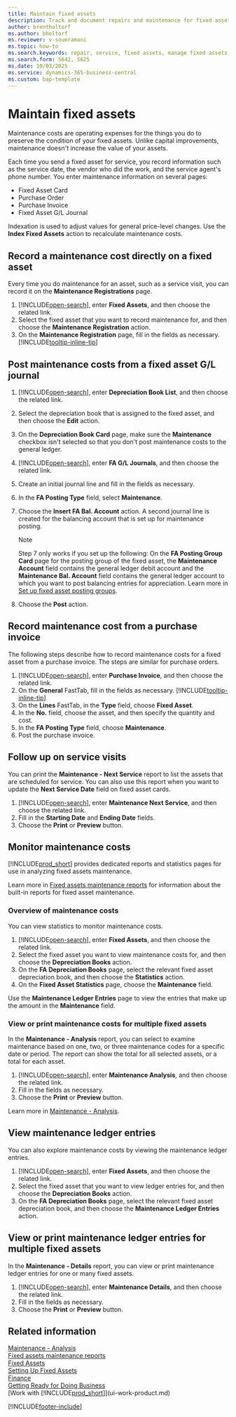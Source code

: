 ```yaml
---
title: Maintain fixed assets
description: Track and document repairs and maintenance for fixed assets to maintain their condition and value.
author: brentholtorf
ms.author: bholtorf
ms.reviewer: v-soumramani
ms.topic: how-to
ms.search.keywords: repair, service, fixed assets, manage fixed assets, maintenance cost
ms.search.form: 5642, 5625
ms.date: 10/03/2025
ms.service: dynamics-365-business-central
ms.custom: bap-template
---
```


# Maintain fixed assets

Maintenance costs are operating expenses for the things you do to preserve the condition of your fixed assets. Unlike capital improvements, maintenance doesn't increase the value of your assets.

Each time you send a fixed asset for service, you record information such as the service date, the vendor who did the work, and the service agent's phone number. You enter maintenance information on several pages:

* Fixed Asset Card
* Purchase Order
* Purchase Invoice
* Fixed Asset G/L Journal

Indexation is used to adjust values for general price-level changes. Use the **Index Fixed Assets** action to recalculate maintenance costs.

## Record a maintenance cost directly on a fixed asset

Every time you do maintenance for an asset, such as a service visit, you can record it on the **Maintenance Registrations** page.  

1. [!INCLUDE[open-search](includes/open-search.md)], enter **Fixed Assets**, and then choose the related link.  
2. Select the fixed asset that you want to record maintenance for, and then choose the **Maintenance Registration** action.
3. On the **Maintenance Registration** page, fill in the fields as necessary. [!INCLUDE[tooltip-inline-tip](includes/tooltip-inline-tip_md.md)]  

## Post maintenance costs from a fixed asset G/L journal

1. [!INCLUDE[open-search](includes/open-search.md)], enter **Depreciation Book List**, and then choose the related link.  
2. Select the depreciation book that is assigned to the fixed asset, and then choose the **Edit** action.
3. On the **Depreciation Book Card** page, make sure the **Maintenance** checkbox isn't selected so that you don't post maintenance costs to the general ledger.
4. [!INCLUDE[open-search](includes/open-search.md)], enter **FA G/L Journals**, and then choose the related link.  
5. Create an initial journal line and fill in the fields as necessary.
6. In the **FA Posting Type** field, select **Maintenance**.
7. Choose the **Insert FA Bal. Account** action. A second journal line is created for the balancing account that is set up for maintenance posting.

   > [!NOTE]  
   > Step 7 only works if you set up the following: On the **FA Posting Group Card** page for the posting group of the fixed asset, the **Maintenance Account** field contains the general ledger debit account and the **Maintenance Bal. Account** field contains the general ledger account to which you want to post balancing entries for appreciation. Learn more in [Set up fixed asset posting groups](fa-how-setup-general.md#set-up-fixed-asset-posting-groups).
8. Choose the **Post** action.

## Record maintenance cost from a purchase invoice

The following steps describe how to record maintenance costs for a fixed asset from a purchase invoice. The steps are similar for purchase orders.

1. [!INCLUDE[open-search](includes/open-search.md)], enter **Purchase Invoice**, and then choose the related link.
2. On the **General** FastTab, fill in the fields as necessary. [!INCLUDE[tooltip-inline-tip](includes/tooltip-inline-tip_md.md)]
3. On the **Lines** FastTab, in the **Type** field, choose **Fixed Asset**.
4. In the **No.** field, choose the asset, and then specify the quantity and cost.
5. In the **FA Posting Type** field, choose **Maintenance**.
6. Post the purchase invoice.

## Follow up on service visits

You can print the **Maintenance - Next Service** report to list the assets that are scheduled for service. You can also use this report when you want to update the **Next Service Date** field on fixed asset cards.  

1. [!INCLUDE[open-search](includes/open-search.md)], enter **Maintenance Next Service**, and then choose the related link.  
2. Fill in the **Starting Date** and **Ending Date** fields.  
3. Choose the **Print** or **Preview** button.

## Monitor maintenance costs

[!INCLUDE[prod_short](includes/prod_short.md)] provides dedicated reports and statistics pages for use in analyzing fixed assets maintenance.  

Learn more in [Fixed assets maintenance reports](fa-reports.md#fixed-assets-maintenance-reports) for information about the built-in reports for fixed asset maintenance.

### Overview of maintenance costs

You can view statistics to monitor maintenance costs.  

1. [!INCLUDE[open-search](includes/open-search.md)], enter **Fixed Assets**, and then choose the related link.
2. Select the fixed asset you want to view maintenance costs for, and then choose the **Depreciation Books** action.
3. On the **FA Depreciation Books** page, select the relevant fixed asset depreciation book, and then choose the **Statistics** action.
4. On the **Fixed Asset Statistics** page, choose the **Maintenance** field.

Use the **Maintenance Ledger Entries** page to view the entries that make up the amount in the **Maintenance** field.

### View or print maintenance costs for multiple fixed assets

In the **Maintenance - Analysis** report, you can select to examine maintenance based on one, two, or three maintenance codes for a specific date or period. The report can show the total for all selected assets, or a total for each asset.

1. [!INCLUDE[open-search](includes/open-search.md)], enter **Maintenance Analysis**, and then choose the related link.
2. Fill in the fields as necessary.
3. Choose the **Print** or **Preview** button.

Learn more in [Maintenance - Analysis](reports/report-5630.md).

## View maintenance ledger entries

You can also explore maintenance costs by viewing the maintenance ledger entries.  

1. [!INCLUDE[open-search](includes/open-search.md)], enter **Fixed Assets**, and then choose the related link.
2. Select the fixed asset that you want to view ledger entries for, and then choose the **Depreciation Books** action.
3. On the **FA Depreciation Books** page, select the relevant fixed asset depreciation book, and then choose the **Maintenance Ledger Entries** action.

## View or print maintenance ledger entries for multiple fixed assets

In the **Maintenance - Details** report, you can view or print maintenance ledger entries for one or many fixed assets.  

1. [!INCLUDE[open-search](includes/open-search.md)], enter **Maintenance Details**, and then choose the related link.
2. Fill in the fields as necessary.
3. Choose the **Print** or **Preview** button.

## Related information

[Maintenance - Analysis](reports/report-5630.md)  
[Fixed assets maintenance reports](fa-reports.md#fixed-assets-maintenance-reports)  
[Fixed Assets](fa-manage.md)  
[Setting Up Fixed Assets](fa-setup.md)  
[Finance](finance.md)  
[Getting Ready for Doing Business](ui-get-ready-business.md)  
[Work with [!INCLUDE[prod_short](includes/prod_short.md)]](ui-work-product.md)  

[!INCLUDE[footer-include](includes/footer-banner.md)]
